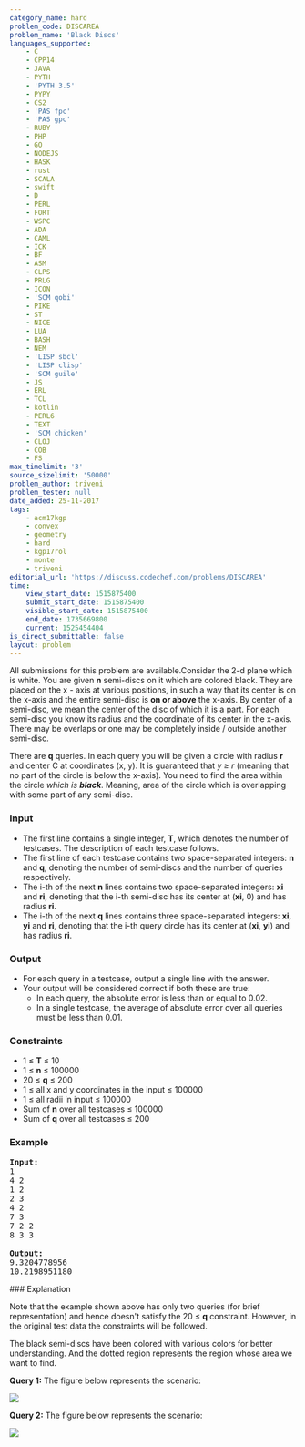 ```yaml
---
category_name: hard
problem_code: DISCAREA
problem_name: 'Black Discs'
languages_supported:
    - C
    - CPP14
    - JAVA
    - PYTH
    - 'PYTH 3.5'
    - PYPY
    - CS2
    - 'PAS fpc'
    - 'PAS gpc'
    - RUBY
    - PHP
    - GO
    - NODEJS
    - HASK
    - rust
    - SCALA
    - swift
    - D
    - PERL
    - FORT
    - WSPC
    - ADA
    - CAML
    - ICK
    - BF
    - ASM
    - CLPS
    - PRLG
    - ICON
    - 'SCM qobi'
    - PIKE
    - ST
    - NICE
    - LUA
    - BASH
    - NEM
    - 'LISP sbcl'
    - 'LISP clisp'
    - 'SCM guile'
    - JS
    - ERL
    - TCL
    - kotlin
    - PERL6
    - TEXT
    - 'SCM chicken'
    - CLOJ
    - COB
    - FS
max_timelimit: '3'
source_sizelimit: '50000'
problem_author: triveni
problem_tester: null
date_added: 25-11-2017
tags:
    - acm17kgp
    - convex
    - geometry
    - hard
    - kgp17rol
    - monte
    - triveni
editorial_url: 'https://discuss.codechef.com/problems/DISCAREA'
time:
    view_start_date: 1515875400
    submit_start_date: 1515875400
    visible_start_date: 1515875400
    end_date: 1735669800
    current: 1525454404
is_direct_submittable: false
layout: problem
---
```

All submissions for this problem are available.Consider the 2-d plane which is white. You are given **n** semi-discs on it which are colored black. They are placed on the x - axis at various positions, in such a way that its center is on the x-axis and the entire semi-disc is **on or above** the x-axis. By center of a semi-disc, we mean the center of the disc of which it is a part. For each semi-disc you know its radius and the coordinate of its center in the x-axis. There may be overlaps or one may be completely inside / outside another semi-disc.

There are **q** queries. In each query you will be given a circle with radius **r** and center C at coordinates (x, y). It is guaranteed that  _y ≥ r_ (meaning that no part of the circle is below the x-axis). You need to find the area within the circle _which is **black**_. Meaning, area of the circle which is overlapping with some part of any semi-disc.

### Input

- The first line contains a single integer, **T**, which denotes the number of testcases. The description of each testcase follows.
- The first line of each testcase contains two space-separated integers: **n** and **q**, denoting the number of semi-discs and the number of queries respectively.
- The i-th of the next **n** lines contains two space-separated integers: **xi** and **ri**, denoting that the i-th semi-disc has its center at (**xi**, 0) and has radius **ri**.
- The i-th of the next **q** lines contains three space-separated integers: **xi**, **yi** and **ri**, denoting that the i-th query circle has its center at (**xi**, **yi**) and has radius **ri**.

### Output

- For each query in a testcase, output a single line with the answer.
- Your output will be considered correct if both these are true: 
  - In each query, the absolute error is less than or equal to 0.02.
  - In a single testcase, the average of absolute error over all queries must be less than 0.01.

### Constraints

- 1 ≤ **T** ≤ 10
- 1 ≤ **n** ≤ 100000
- 20 ≤ **q** ≤ 200
- 1 ≤ all x and y coordinates in the input ≤ 100000
- 1 ≤ all radii in input ≤ 100000
- Sum of **n** over all testcases ≤ 100000
- Sum of **q** over all testcases ≤ 200

### Example

<pre><b>Input:</b>
1
4 2
1 2
2 3
4 2
7 3
7 2 2
8 3 3

<b>Output:</b>
9.3204778956
10.2198951180
</pre>### Explanation

 Note that the example shown above has only two queries (for brief representation) and hence doesn't satisfy the 20 ≤ **q** constraint. However, in the original test data the constraints will be followed.

The black semi-discs have been colored with various colors for better understanding. And the dotted region represents the region whose area we want to find.

**Query 1:** The figure below represents the scenario:

![](https://codechef_shared.s3.amazonaws.com/download/upload/ACM17KGP/DISCAREA.1.png)

**Query 2:** The figure below represents the scenario:

![](https://codechef_shared.s3.amazonaws.com/download/upload/ACM17KGP/DISCAREA.2.png)

